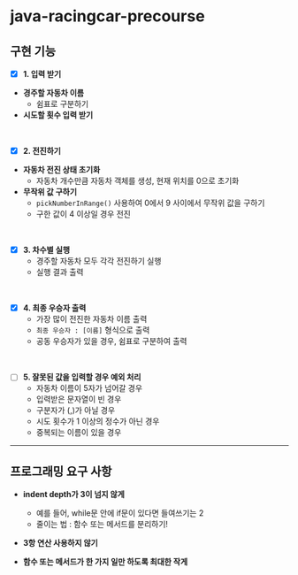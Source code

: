 # java-racingcar-precourse

<h2>구현 기능</h2>

- [x] **1. 입력 받기**
- **경주할 자동차 이름**
    - 쉼표로 구분하기
- **시도할 횟수 입력 받기**

<br>

- [x] **2. 전진하기**
- **자동차 전진 상태 초기화**
  - 자동차 개수만큼 자동차 객체를 생성, 현재 위치를 0으로 초기화
- **무작위 값 구하기**
    - `pickNumberInRange()` 사용하여 0에서 9 사이에서 무작위 값을 구하기
    - 구한 값이 4 이상일 경우 전진

<br>

- [x] **3. 차수별 실행**
    - 경주할 자동차 모두 각각 전진하기 실행
    - 실행 결과 출력

<br>

- [x] **4. 최종 우승자 출력**
    - 가장 많이 전진한 자동차 이름 출력
    - `최종 우승자 : [이름]` 형식으로 출력
    - 공동 우승자가 있을 경우, 쉼표로 구분하여 출력

<br>

- [ ] **5. 잘못된 값을 입력할 경우 예외 처리**
    - 자동차 이름이 5자가 넘어갈 경우
    - 입력받은 문자열이 빈 경우
    - 구분자가 (,)가 아닐 경우
    - 시도 횟수가 1 이상의 정수가 아닌 경우
    - 중복되는 이름이 있을 경우

---

<h2>프로그래밍 요구 사항</h2>

- **indent depth가 3이 넘지 않게**
    - 예를 들어, while문 안에 if문이 있다면 들여쓰기는 2
    - 줄이는 법 : 함수 또는 메서드를 분리하기!


- **3항 연산 사용하지 않기**


- **함수 또는 메서드가 한 가지 일만 하도록 최대한 작게**

